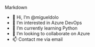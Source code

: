 Markdown
- 👋 Hi, I’m @migueldolo
- 👀 I’m interested in Azure DevOps
- 🌱 I’m currently learning Python
- 💞️ I’m looking to collaborate on Azure
- 📫 Contact me via email

<!---
migueldolo/migueldolo is a ✨ special ✨ repository because its `README.md` (this file) appears on your GitHub profile.
You can click the Preview link to take a look at your changes.
--->
